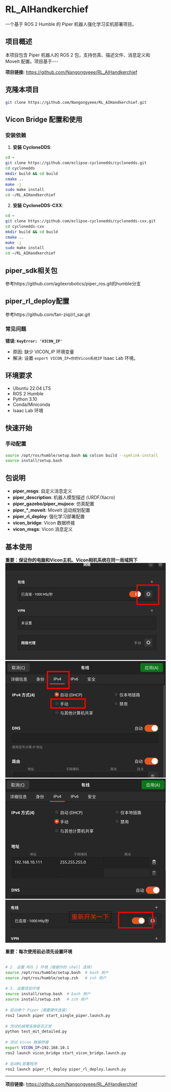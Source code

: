 # RL_AIHandkerchief

一个基于 ROS 2 Humble 的 Piper 机器人强化学习实机部署项目。

## 项目概述

本项目包含 Piper 机器人的 ROS 2 包，支持仿真、描述文件、消息定义和 MoveIt 配置。项目基于---

**项目链接:** https://github.com/Nangongyeee/RL_AIHandkerchief


## 克隆本项目

```bash
git clone https://github.com/Nangongyeee/RL_AIHandkerchief.git
```

## Vicon Bridge 配置和使用

### 安装依赖

1. **安装 CycloneDDS**:
```bash
cd ~
git clone https://github.com/eclipse-cyclonedds/cyclonedds.git
cd cyclonedds
mkdir build && cd build
cmake ..
make -j
sudo make install
cd ~/RL_AIHandkerchief
```

2. **安装 CycloneDDS-CXX**:
```bash
cd ~
git clone https://github.com/eclipse-cyclonedds/cyclonedds-cxx.git
cd cyclonedds-cxx
mkdir build && cd build
cmake ..
make -j
sudo make install
cd ~/RL_AIHandkerchief
```

## piper_sdk相关包

参考https://github.com/agilexrobotics/piper_ros.git的humble分支

## piper_rl_deploy配置

参考https://github.com/fan-ziqi/rl_sar.git


### 常见问题

**错误: `KeyError: 'VICON_IP'`**
- 原因: 缺少 VICON_IP 环境变量
- 解决: 设置 `export VICON_IP=你的Vicon系统IP` Isaac Lab 环境。

## 环境要求

- Ubuntu 22.04 LTS
- ROS 2 Humble
- Python 3.10
- Conda/Miniconda
- Isaac Lab 环境

## 快速开始

### 手动配置

```bash
source /opt/ros/humble/setup.bash && colcon build --symlink-install
source install/setup.bash
```

## 包说明

- **piper_msgs**: 自定义消息定义
- **piper_description**: 机器人模型描述 (URDF/Xacro)
- **piper_gazebo/piper_mujoco**: 仿真配置
- **piper_*_moveit**: MoveIt 运动规划配置
- **piper_rl_deploy**: 强化学习部署配置
- **vicon_bridge**: Vicon 数据桥接
- **vicon_msgs**: Vicon 消息定义


## 基本使用

**重要：保证你的电脑和Vicon主机、Vicon相机系统在同一局域网下**
![alt text](docs/image.png)
![alt text](docs/image2.png)
![alt text](docs/image3.png)
![alt text](docs/image4.png)

**重要：每次使用前必须先设置环境**

```bash

# 2. 设置 ROS 2 环境（根据你的 shell 选择）
source /opt/ros/humble/setup.bash  # bash 用户
source /opt/ros/humble/setup.zsh   # zsh 用户

# 3. 设置项目环境
source install/setup.bash  # bash 用户
source install/setup.zsh   # zsh 用户

# 启动单个 Piper（需要硬件连接）
ros2 launch piper start_single_piper.launch.py

# 测试机械臂连接是否正常
python test_mit_detailed.py

# 测试 Vicon 数据桥接
export VICON_IP=192.168.10.1
ros2 launch vicon_bridge start_vicon_bridge.launch.py

# 启动RL部署程序
ros2 launch piper_rl_deploy piper_rl_deploy.launch.py

```


---

**项目链接:** https://github.com/Nangongyeee/RL_AIHandkerchief


